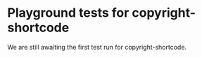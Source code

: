 # Playground tests for copyright-shortcode
We are still awaiting the first test run for copyright-shortcode.
